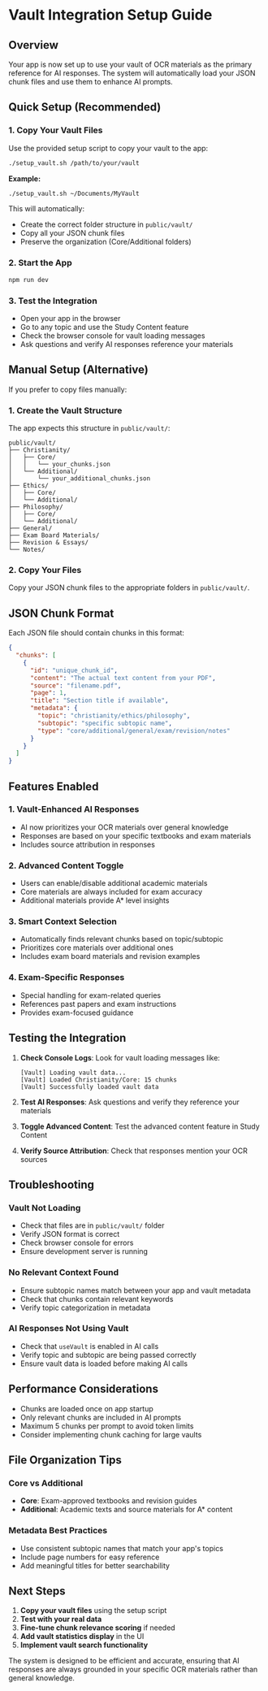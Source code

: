 # Vault Integration Setup Guide

## Overview
Your app is now set up to use your vault of OCR materials as the primary reference for AI responses. The system will automatically load your JSON chunk files and use them to enhance AI prompts.

## Quick Setup (Recommended)

### 1. Copy Your Vault Files
Use the provided setup script to copy your vault to the app:

```bash
./setup_vault.sh /path/to/your/vault
```

**Example:**
```bash
./setup_vault.sh ~/Documents/MyVault
```

This will automatically:
- Create the correct folder structure in `public/vault/`
- Copy all your JSON chunk files
- Preserve the organization (Core/Additional folders)

### 2. Start the App
```bash
npm run dev
```

### 3. Test the Integration
- Open your app in the browser
- Go to any topic and use the Study Content feature
- Check the browser console for vault loading messages
- Ask questions and verify AI responses reference your materials

## Manual Setup (Alternative)

If you prefer to copy files manually:

### 1. Create the Vault Structure
The app expects this structure in `public/vault/`:

```
public/vault/
├── Christianity/
│   ├── Core/
│   │   └── your_chunks.json
│   └── Additional/
│       └── your_additional_chunks.json
├── Ethics/
│   ├── Core/
│   └── Additional/
├── Philosophy/
│   ├── Core/
│   └── Additional/
├── General/
├── Exam Board Materials/
├── Revision & Essays/
└── Notes/
```

### 2. Copy Your Files
Copy your JSON chunk files to the appropriate folders in `public/vault/`.

## JSON Chunk Format
Each JSON file should contain chunks in this format:

```json
{
  "chunks": [
    {
      "id": "unique_chunk_id",
      "content": "The actual text content from your PDF",
      "source": "filename.pdf",
      "page": 1,
      "title": "Section title if available",
      "metadata": {
        "topic": "christianity/ethics/philosophy",
        "subtopic": "specific subtopic name",
        "type": "core/additional/general/exam/revision/notes"
      }
    }
  ]
}
```

## Features Enabled

### 1. Vault-Enhanced AI Responses
- AI now prioritizes your OCR materials over general knowledge
- Responses are based on your specific textbooks and exam materials
- Includes source attribution in responses

### 2. Advanced Content Toggle
- Users can enable/disable additional academic materials
- Core materials are always included for exam accuracy
- Additional materials provide A* level insights

### 3. Smart Context Selection
- Automatically finds relevant chunks based on topic/subtopic
- Prioritizes core materials over additional ones
- Includes exam board materials and revision examples

### 4. Exam-Specific Responses
- Special handling for exam-related queries
- References past papers and exam instructions
- Provides exam-focused guidance

## Testing the Integration

1. **Check Console Logs**: Look for vault loading messages like:
   ```
   [Vault] Loading vault data...
   [Vault] Loaded Christianity/Core: 15 chunks
   [Vault] Successfully loaded vault data
   ```

2. **Test AI Responses**: Ask questions and verify they reference your materials

3. **Toggle Advanced Content**: Test the advanced content feature in Study Content

4. **Verify Source Attribution**: Check that responses mention your OCR sources

## Troubleshooting

### Vault Not Loading
- Check that files are in `public/vault/` folder
- Verify JSON format is correct
- Check browser console for errors
- Ensure development server is running

### No Relevant Context Found
- Ensure subtopic names match between your app and vault metadata
- Check that chunks contain relevant keywords
- Verify topic categorization in metadata

### AI Responses Not Using Vault
- Check that `useVault` is enabled in AI calls
- Verify topic and subtopic are being passed correctly
- Ensure vault data is loaded before making AI calls

## Performance Considerations

- Chunks are loaded once on app startup
- Only relevant chunks are included in AI prompts
- Maximum 5 chunks per prompt to avoid token limits
- Consider implementing chunk caching for large vaults

## File Organization Tips

### Core vs Additional
- **Core**: Exam-approved textbooks and revision guides
- **Additional**: Academic texts and source materials for A* content

### Metadata Best Practices
- Use consistent subtopic names that match your app's topics
- Include page numbers for easy reference
- Add meaningful titles for better searchability

## Next Steps

1. **Copy your vault files** using the setup script
2. **Test with your real data**
3. **Fine-tune chunk relevance scoring** if needed
4. **Add vault statistics display** in the UI
5. **Implement vault search functionality**

The system is designed to be efficient and accurate, ensuring that AI responses are always grounded in your specific OCR materials rather than general knowledge. 
